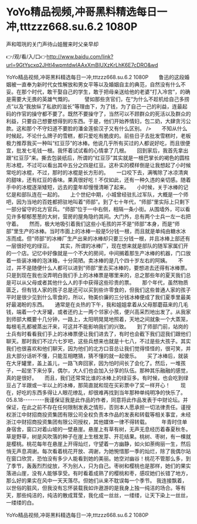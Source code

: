 # YoYo精品视频,冲哥黑料精选每日一冲,tttzzz668.su.6.2 1080P
声和哐咣的关门声待山娃醒来时父亲早却

👉/观/看/入/口👉http://www.baidu.com/link?url=9GtYscxq2JHtl4wpmtdwIAAxXmBlUXzKrLhK6E7cDRO&wd

YoYo精品视频,冲哥黑料精选每日一冲,tttzzz668.su.6.2 1080P　　鲁迅的这段婚姻被一直奉为新时代女性解放和男女平等以及婚姻自主的典范，自然没有什么不妥。在那个时代，敢干娶自己的学生，敢于把母亲送给他的老婆”打入冷宫”，的确是需要大无畏的英雄气慨的。
　　譬如那些贪官们，在“为什么不趁机给自己多捞点”以及“我放纵了私欲的滋长”等理由下，为了钱，为了自己一己的利益，连最起码的作官的操守都不要了。既然不要操守了，当然可以不顾群众的死活以及群众的利益，只要自己想要想得到的东西。于是，他们开始养情妇，包二奶，大肆贪污公款。这和那个不守妇道不要脸的潘金莲偷汉子又有什么区别。
/>　　不知从什么时候起，不论什么牌子的雪糕，都只爱吃有脆皮的。前些日子去批发雪糕时，老板极力推荐我买一种叫“红豆莎”的冰棒。他说几乎所有买过的人都说好吃，而且很便宜，批发七毛钱一根。我怀着试试看的心情拿了几根。　　回到家后，我首先拿出跟“红豆莎”来。撕去包装纸后，所谓的“红豆莎”其实就是一根巴掌长的褐色的圆柱形冰棍，不过可以看出其中五分之四是红豆。这朴实的模样倒是让我想起了小时候常吃的冰棍，不过，那时的冰棍是长方形的。　　一口咬下去，满嘴除了冰凉清爽的甜味，还有红豆的香味。果真很好吃！不仅如此，还有一种久违的亲切感。随着手中的冰棍逐渐矮短，远去的童年却慢慢清晰了起来。　　小时候，关于冰棒的记忆是和部队连在一起的。　　上个世纪中期，小城曾经驻扎过军队，大概是一个师吧，因为当地的百姓都把驻地叫着“师部”。到了七十年代，“师部”里实际上只剩下一部分留守的北方官兵。“师部”位于一中右侧，相隔一条小街。从围墙外，可以看见许多郁郁葱葱的大树，营房的屋角隐约其间。大门外，总有两个士兵一左一右把守着。　　然而，极大地吸引着我们这些小毛孩的并不是“师部”本身，而是“师部”里生产的冰棒。当时市面上的冰棒一般是5分钱一根，而且就是单纯由糖水冰冻而成。但“师部”的冰棒厂生产出来的冰棒却只要三分钱一根，并且冰棒上部还有一层很好吃的绿豆。　　其实，所谓的冰棒厂，现在想来就是部队的随军家属们开的一个店。记忆中好像就是一个不大的房间，中间搁着那生产冰棒的机器，门口放着一些装冰棒的泡沫箱，十分简陋。卖冰棒的是几个四十岁左右的阿姨。　　不过，并不是随便什么人都可以进到“师部”里去买冰棒的，要想进去还得有冰棒票。只是到现在我也没弄明白我们手上的冰棒票是哪里来的，总之那些年的夏天我们总是可以从父母或者其他什么人的手中获得这些珍贵的票。　　那个年代，虽然物质匮乏，但有钱人家的孩子总是还可以买到些许零食的，但我们这些普通人家的孩子平时是很少见到什么零食的，所以，物美价廉的三分钱冰棒便成了我们夏季里最美好最渴盼的东西。　　通常是在炎热的下午，我和姐姐拿着从父母那蘑菇来的几毛钱，端着一个大牙罐，或者还约上一两个邻家小孩，便兴高采烈地出发了。从我家到师部大概要十几分钟，一路上，太阳明晃晃地照着，天地之间就象一个大蒸笼，每根毛孔都被蒸出汗来，可这并不能影响我们的兴致。　　到了师部门前，站岗的士兵有时看看我们手上的冰棒票便让我们进去了，有时也会截下我们逗我们跟他们聊天。那时我们不过六七岁吧，这些兵想来也就是十七八，不过是些大孩子。其实我们也很喜欢和他们聊天，因为他们的北方口音总让我们觉得怪怪的，很可笑，并且大部分话听不懂，只能互相瞎猜，猜不懂的就一起傻乐。　　买了冰棒后，就装在大牙罐里，盖上盖儿，一路飞奔回家，因为怕时间长了会化了。然后，一堆孩子，一起坐下来分享，偶尔，大人们也会加入分享的队伍。那种其乐融融的感觉，真的是很好。　　而且，我们还常常比谁的冰棒上的绿豆多。有时候，也会吃到绿豆占了半跟或一半以上的冰棒，那简直就和现在买彩票中了奖一样开心！　　现在，好吃的东西多得让人眼花缭乱，却很难再找到当年那种单纯明净的快乐了。　　05.8.18---------我谨保证我是此作品的作者，同意将此作品发表于中财论坛。并保证，在此之前不存在任何限制发表之情形，否则本人愿承担一切法律责任。谨授权浙江中财招商投资集团有限公司全权负责本作品的发表和转载等相关事宜，未经浙江中财招商投资集团有限公司授权，其他媒体一律不得转载。
　　年青时住单身宿舍，窗口对着山坡的一壁悬崖。悬崖上有草有树，无声无息经历着春夏秋冬。草是野草，树是风吹落的种子在崖上生根发芽、开花结果。桃树、枣树，有一棵就是樱桃。桃花每年在悬崖上开得灿烂，守望着一方幽静，如火如荼绚丽一生，然后悄无声息凋谢。每次看着桃花开放、凋谢，为她惋惜那一季的灿烂，除了我偶尔站在窗口欣赏，恐怕没有多少人能看到她的美丽。她空对幽谷！桃花不管那么多，到了季节，轰轰烈烈绽放，不为别人，只为自己。枣树和樱桃也是那样，她们的果实落进山崖，没有人能够享受。有时看着成熟了的樱桃和枣，感叹她们长错了地方，那么好的果实在风中一天天落尽。但她们从来不耽误每一个季节。
我连接飘着，以世俗的脏风，但我没有忘怀装载我如许遨游的是我身上独一纯洁的场合。等有天，那些纯洁的，纯洁的散成茸莹，我化成一丝丝，一缕缕，让天下染上一丝丝，一缕缕的白。

YoYo精品视频,冲哥黑料精选每日一冲,tttzzz668.su.6.2 1080P
